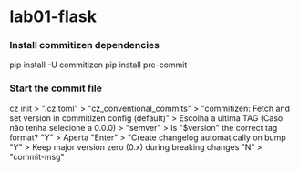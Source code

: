 # lab01-flask

### Install commitizen dependencies
pip install -U commitizen
pip install pre-commit


### Start the commit file
cz init
    > ".cz.toml"
    > "cz_conventional_commits"
    > "commitizen: Fetch and set version in commitizen config (default)"
    > Escolha a ultima TAG (Caso não tenha selecione a 0.0.0)
    > "semver"
    > Is "$version" the correct tag format? "Y"
    > Aperta "Enter"
    > "Create changelog automatically on bump "Y"
    > Keep major version zero (0.x) during breaking changes "N"
    > "commit-msg"